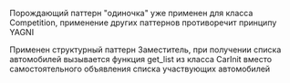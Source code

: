 Порождающий паттерн "одиночка" уже применен для класса Competition, применение других паттернов противоречит принципу YAGNI

Применен структурный паттерн Заместитель, при получении списка автомобилей вызывается функция get_list из класса CarInit вместо самостоятельного объявления списка участвующих автомобилей
